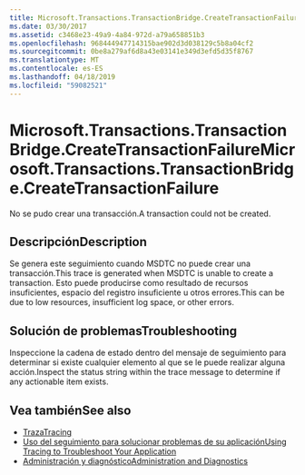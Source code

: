 ```yaml
---
title: Microsoft.Transactions.TransactionBridge.CreateTransactionFailure
ms.date: 03/30/2017
ms.assetid: c3468e23-49a9-4a84-972d-a79a658851b3
ms.openlocfilehash: 968444947714315bae902d3d038129c5b8a04cf2
ms.sourcegitcommit: 0be8a279af6d8a43e03141e349d3efd5d35f8767
ms.translationtype: MT
ms.contentlocale: es-ES
ms.lasthandoff: 04/18/2019
ms.locfileid: "59082521"
---
```

# <a name="microsofttransactionstransactionbridgecreatetransactionfailure"></a><span data-ttu-id="a8963-102">Microsoft.Transactions.TransactionBridge.CreateTransactionFailure</span><span class="sxs-lookup"><span data-stu-id="a8963-102">Microsoft.Transactions.TransactionBridge.CreateTransactionFailure</span></span>
<span data-ttu-id="a8963-103">No se pudo crear una transacción.</span><span class="sxs-lookup"><span data-stu-id="a8963-103">A transaction could not be created.</span></span>  
  
## <a name="description"></a><span data-ttu-id="a8963-104">Descripción</span><span class="sxs-lookup"><span data-stu-id="a8963-104">Description</span></span>  
 <span data-ttu-id="a8963-105">Se genera este seguimiento cuando MSDTC no puede crear una transacción.</span><span class="sxs-lookup"><span data-stu-id="a8963-105">This trace is generated when MSDTC is unable to create a transaction.</span></span> <span data-ttu-id="a8963-106">Esto puede producirse como resultado de recursos insuficientes, espacio del registro insuficiente u otros errores.</span><span class="sxs-lookup"><span data-stu-id="a8963-106">This can be due to low resources, insufficient log space, or other errors.</span></span>  
  
## <a name="troubleshooting"></a><span data-ttu-id="a8963-107">Solución de problemas</span><span class="sxs-lookup"><span data-stu-id="a8963-107">Troubleshooting</span></span>  
 <span data-ttu-id="a8963-108">Inspeccione la cadena de estado dentro del mensaje de seguimiento para determinar si existe cualquier elemento al que se le puede realizar alguna acción.</span><span class="sxs-lookup"><span data-stu-id="a8963-108">Inspect the status string within the trace message to determine if any actionable item exists.</span></span>  
  
## <a name="see-also"></a><span data-ttu-id="a8963-109">Vea también</span><span class="sxs-lookup"><span data-stu-id="a8963-109">See also</span></span>

- [<span data-ttu-id="a8963-110">Traza</span><span class="sxs-lookup"><span data-stu-id="a8963-110">Tracing</span></span>](../../../../../docs/framework/wcf/diagnostics/tracing/index.md)
- [<span data-ttu-id="a8963-111">Uso del seguimiento para solucionar problemas de su aplicación</span><span class="sxs-lookup"><span data-stu-id="a8963-111">Using Tracing to Troubleshoot Your Application</span></span>](../../../../../docs/framework/wcf/diagnostics/tracing/using-tracing-to-troubleshoot-your-application.md)
- [<span data-ttu-id="a8963-112">Administración y diagnóstico</span><span class="sxs-lookup"><span data-stu-id="a8963-112">Administration and Diagnostics</span></span>](../../../../../docs/framework/wcf/diagnostics/index.md)
